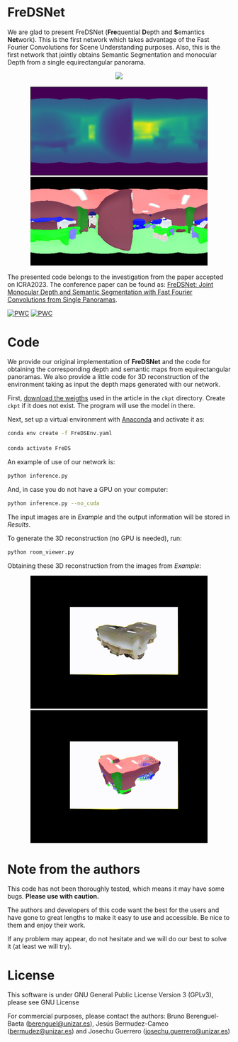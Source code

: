 # FreDSNet
We are glad to present FreDSNet (**Fre**quential **D**epth and **S**emantics **Net**work). This is the first network which takes advantage of the Fast Fourier Convolutions for Scene Understanding purposes. Also, this is the first network that jointly obtains Semantic Segmentation and monocular Depth  from a single equirectangular panorama.
<p align="center">
<img src='config/PanoRGB.png' width=450>
</p>
<p align="center">
<img src='config/PanoDep.png' width=400>
<img src='config/PanoSeg.png' width=400>
</p>

The presented code belongs to the investigation from the paper accepted on ICRA2023. The conference paper can be found as: [FreDSNet: Joint Monocular Depth and Semantic Segmentation with Fast Fourier Convolutions from Single Panoramas](https://ieeexplore.ieee.org/stamp/stamp.jsp?arnumber=10161142).

[![PWC](https://img.shields.io/endpoint.svg?url=https://paperswithcode.com/badge/fredsnet-joint-monocular-depth-and-semantic/depth-estimation-on-stanford2d3d-panoramic)](https://paperswithcode.com/sota/depth-estimation-on-stanford2d3d-panoramic?p=fredsnet-joint-monocular-depth-and-semantic)
[![PWC](https://img.shields.io/endpoint.svg?url=https://paperswithcode.com/badge/fredsnet-joint-monocular-depth-and-semantic/semantic-segmentation-on-stanford2d3d-1)](https://paperswithcode.com/sota/semantic-segmentation-on-stanford2d3d-1?p=fredsnet-joint-monocular-depth-and-semantic)

# Code
We provide our original implementation of **FreDSNet** and the code for obtaining the corresponding depth and semantic maps from equirectangular panoramas. We also provide a little code for 3D reconstruction of the environment taking as input the depth maps generated with our network.

First, [download the weigths](https://drive.google.com/file/d/1m77CfwUGj6DlxRjheoO1sRxPdKewUbMK/view?usp=sharing) used in the article in the `ckpt` directory. Create `ckpt` if it does not exist. The program will use the model in there.

Next, set up a virtual environment with [Anaconda](https://anaconda.org) and activate it as:
```bash
conda env create -f FreDSEnv.yaml

conda activate FreDS
```

An example of use of our network is:
```bash
python inference.py 
```
And, in case you do not have a GPU on your computer:
```bash
python inference.py --no_cuda
```

The input images are in *Example* and the output information will be stored in *Results*.

To generate the 3D reconstruction (no GPU is needed), run:
```bash
python room_viewer.py 
```
Obtaining these 3D reconstruction from the images from *Example*:

<p align="center">
<img src='config/3D_rgb.gif' width=400>
<img src='config/3D_seg.gif' width=400>
</p>

# Note from the authors
This code has not been thoroughly tested, which means it may have some bugs. **Please use with caution.**

The authors and developers of this code want the best for the users and have gone to great lengths to make it easy to use and accessible. 
Be nice to them and enjoy their work.

If any problem may appear, do not hesitate and we will do our best to solve it (at least we will try).


# License
This software is under GNU General Public License Version 3 (GPLv3), please see GNU License

For commercial purposes, please contact the authors: Bruno Berenguel-Baeta (berenguel@unizar.es), Jesús Bermudez-Cameo (bermudez@unizar.es) and Josechu Guerrero (josechu.guerrero@unizar.es)
